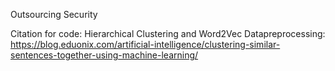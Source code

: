 Outsourcing Security

Citation for code:
Hierarchical Clustering and Word2Vec Datapreprocessing: https://blog.eduonix.com/artificial-intelligence/clustering-similar-sentences-together-using-machine-learning/
